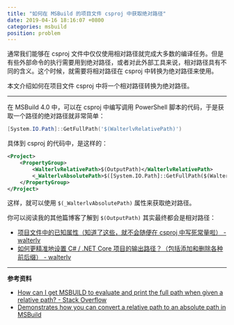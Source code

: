 ```yaml
---
title: "如何在 MSBuild 的项目文件 csproj 中获取绝对路径"
date: 2019-04-16 18:16:07 +0800
categories: msbuild
position: problem
---
```


通常我们能够在 csproj 文件中仅仅使用相对路径就完成大多数的编译任务。但是有些外部命令的执行需要用到绝对路径，或者对此外部工具来说，相对路径具有不同的含义。这个时候，就需要将相对路径在 csproj 中转换为绝对路径来使用。

本文介绍如何在项目文件 csproj 中将一个相对路径转换为绝对路径。

---

在 MSBuild 4.0 中，可以在 csproj 中编写调用 PowerShell 脚本的代码，于是获取一个路径的绝对路径就非常简单：

```powershell
[System.IO.Path]::GetFullPath('$(WalterlvRelativePath)')
```

具体到 csproj 的代码中，是这样的：

```xml
<Project>
    <PropertyGroup>
        <WalterlvRelativePath>$(OutputPath)</WalterlvRelativePath>
        <_WalterlvAbsolutePath>$([System.IO.Path]::GetFullPath($(WalterlvRelativePath)))</_WalterlvAbsolutePath>
    </PropertyGroup>
</Project>
```

这样，就可以使用 `$(_WalterlvAbsolutePath)` 属性来获取绝对路径。

你可以阅读我的其他篇博客了解到 `$(OutputPath)` 其实最终都会是相对路径：

- [项目文件中的已知属性（知道了这些，就不会随便在 csproj 中写死常量啦） - walterlv](/post/known-properties-in-csproj.html)
- [如何更精准地设置 C# / .NET Core 项目的输出路径？（包括添加和删除各种前后缀） - walterlv](/post/the-properties-that-affetcs-project-output-path.html)

---

**参考资料**

- [How can I get MSBUILD to evaluate and print the full path when given a relative path? - Stack Overflow](https://stackoverflow.com/a/1251198/6233938)
- [Demonstrates how you can convert a relative path to an absolute path in MSBuild](https://gist.github.com/sayedihashimi/4366619)

